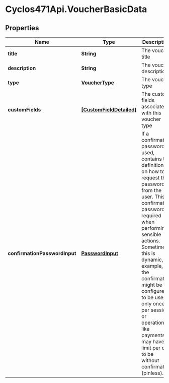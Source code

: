 # Cyclos471Api.VoucherBasicData

## Properties
Name | Type | Description | Notes
------------ | ------------- | ------------- | -------------
**title** | **String** | The voucher title | [optional] 
**description** | **String** | The voucher description | [optional] 
**type** | [**VoucherType**](VoucherType.md) | The voucher type | [optional] 
**customFields** | [**[CustomFieldDetailed]**](CustomFieldDetailed.md) | The custom fields associated with this voucher type  | [optional] 
**confirmationPasswordInput** | [**PasswordInput**](PasswordInput.md) | If a confirmation password is used, contains the definitions on how to request that password from the user. This confirmation password is required when performing sensible actions. Sometimes this is dynamic, for example, the confirmation might be configured to be used only once per session, or operations like payments may have a limit per day to be without confirmation (pinless).  | [optional] 


